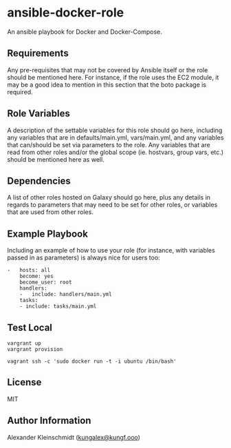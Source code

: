 ansible-docker-role
=========

An ansible playbook for Docker and Docker-Compose.

Requirements
------------

Any pre-requisites that may not be covered by Ansible itself or the role should be mentioned here. For instance, if the role uses the EC2 module, it may be a good idea to mention in this section that the boto package is required.

Role Variables
--------------

A description of the settable variables for this role should go here, including any variables that are in defaults/main.yml, vars/main.yml, and any variables that can/should be set via parameters to the role. Any variables that are read from other roles and/or the global scope (ie. hostvars, group vars, etc.) should be mentioned here as well.

Dependencies
------------

A list of other roles hosted on Galaxy should go here, plus any details in regards to parameters that may need to be set for other roles, or variables that are used from other roles.

Example Playbook
----------------

Including an example of how to use your role (for instance, with variables passed in as parameters) is always nice for users too:
    
    -   hosts: all
        become: yes
        become_user: root
        handlers:
        -   include: handlers/main.yml
        tasks:
        - include: tasks/main.yml


Test Local
----------
    vargrant up
    vargrant provision
    
    vagrant ssh -c 'sudo docker run -t -i ubuntu /bin/bash'


License
-------

MIT

Author Information
------------------

Alexander Kleinschmidt (kungalex@kungf.ooo)